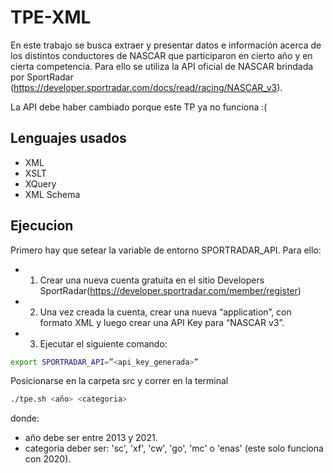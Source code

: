 # TPE-XML

En este trabajo se busca extraer y presentar datos e información acerca de los distintos
conductores de NASCAR que participaron en cierto año y en cierta competencia.
Para ello se utiliza la API oficial de NASCAR brindada por SportRadar (https://developer.sportradar.com/docs/read/racing/NASCAR_v3).

La API debe haber cambiado porque este TP ya no funciona :(

## Lenguajes usados
- XML
- XSLT
- XQuery
- XML Schema

## Ejecucion

Primero hay que setear la variable de entorno SPORTRADAR_API. Para ello:
- 1. Crear una nueva cuenta gratuita en el sitio Developers SportRadar(https://developer.sportradar.com/member/register)
- 2. Una vez creada la cuenta, crear una nueva “application”, con formato XML y luego crear una API Key para “NASCAR v3”.
- 3. Ejecutar el siguiente comando:

```sh
export SPORTRADAR_API=”<api_key_generada>”
``` 

Posicionarse en la carpeta src y correr en la terminal 

```sh
./tpe.sh <año> <categoria>
```

donde:
- año debe ser entre 2013 y 2021.
- categoria deber ser: 'sc', 'xf', 'cw', 'go', 'mc' o 'enas' (este solo funciona con 2020).

